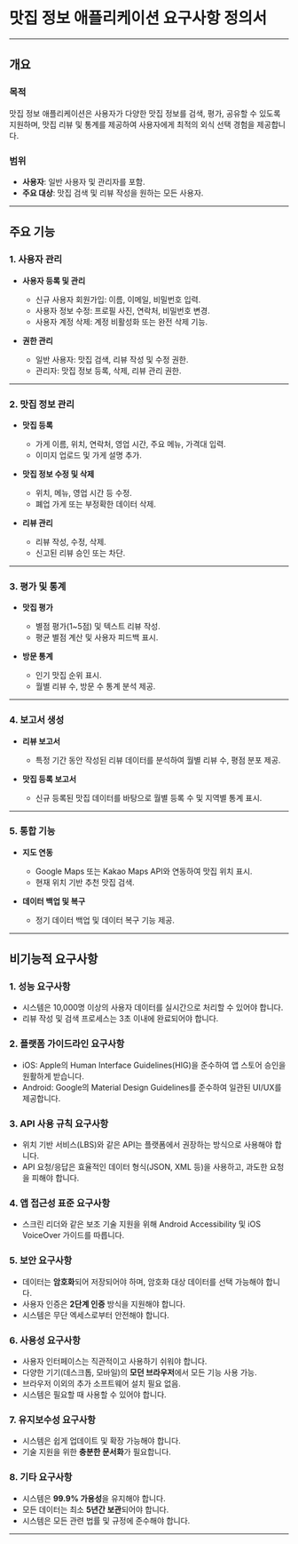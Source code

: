 # **맛집 정보 애플리케이션 요구사항 정의서**

---

## **개요**

### **목적**
맛집 정보 애플리케이션은 사용자가 다양한 맛집 정보를 검색, 평가, 공유할 수 있도록 지원하며, 맛집 리뷰 및 통계를 제공하여 사용자에게 최적의 외식 선택 경험을 제공합니다.

### **범위**
- **사용자**: 일반 사용자 및 관리자를 포함.
- **주요 대상**: 맛집 검색 및 리뷰 작성을 원하는 모든 사용자.

---

## **주요 기능**

### **1. 사용자 관리**
- **사용자 등록 및 관리**  
  - 신규 사용자 회원가입: 이름, 이메일, 비밀번호 입력.
  - 사용자 정보 수정: 프로필 사진, 연락처, 비밀번호 변경.
  - 사용자 계정 삭제: 계정 비활성화 또는 완전 삭제 기능.
  
- **권한 관리**  
  - 일반 사용자: 맛집 검색, 리뷰 작성 및 수정 권한.
  - 관리자: 맛집 정보 등록, 삭제, 리뷰 관리 권한.

---

### **2. 맛집 정보 관리**
- **맛집 등록**  
  - 가게 이름, 위치, 연락처, 영업 시간, 주요 메뉴, 가격대 입력.
  - 이미지 업로드 및 가게 설명 추가.

- **맛집 정보 수정 및 삭제**  
  - 위치, 메뉴, 영업 시간 등 수정.
  - 폐업 가게 또는 부정확한 데이터 삭제.

- **리뷰 관리**  
  - 리뷰 작성, 수정, 삭제.
  - 신고된 리뷰 승인 또는 차단.

---

### **3. 평가 및 통계**
- **맛집 평가**  
  - 별점 평가(1~5점) 및 텍스트 리뷰 작성.
  - 평균 별점 계산 및 사용자 피드백 표시.

- **방문 통계**  
  - 인기 맛집 순위 표시.
  - 월별 리뷰 수, 방문 수 통계 분석 제공.

---

### **4. 보고서 생성**
- **리뷰 보고서**  
  - 특정 기간 동안 작성된 리뷰 데이터를 분석하여 월별 리뷰 수, 평점 분포 제공.
  
- **맛집 등록 보고서**  
  - 신규 등록된 맛집 데이터를 바탕으로 월별 등록 수 및 지역별 통계 표시.

---

### **5. 통합 기능**
- **지도 연동**  
  - Google Maps 또는 Kakao Maps API와 연동하여 맛집 위치 표시.
  - 현재 위치 기반 추천 맛집 검색.

- **데이터 백업 및 복구**  
  - 정기 데이터 백업 및 데이터 복구 기능 제공.

---

## **비기능적 요구사항**

### **1. 성능 요구사항**
- 시스템은 10,000명 이상의 사용자 데이터를 실시간으로 처리할 수 있어야 합니다.
- 리뷰 작성 및 검색 프로세스는 3초 이내에 완료되어야 합니다.

### **2. 플랫폼 가이드라인 요구사항**
- iOS: Apple의 Human Interface Guidelines(HIG)을 준수하여 앱 스토어 승인을 원활하게 받습니다.
- Android: Google의 Material Design Guidelines를 준수하여 일관된 UI/UX를 제공합니다.

### **3. API 사용 규칙 요구사항**
- 위치 기반 서비스(LBS)와 같은 API는 플랫폼에서 권장하는 방식으로 사용해야 합니다.
- API 요청/응답은 효율적인 데이터 형식(JSON, XML 등)을 사용하고, 과도한 요청을 피해야 합니다.

### **4. 앱 접근성 표준 요구사항**
- 스크린 리더와 같은 보조 기술 지원을 위해 Android Accessibility 및 iOS VoiceOver 가이드를 따릅니다.

### **5. 보안 요구사항**
- 데이터는 **암호화**되어 저장되어야 하며, 암호화 대상 데이터를 선택 가능해야 합니다.
- 사용자 인증은 **2단계 인증** 방식을 지원해야 합니다.
- 시스템은 무단 엑세스로부터 안전해야 합니다.

### **6. 사용성 요구사항**
- 사용자 인터페이스는 직관적이고 사용하기 쉬워야 합니다.
- 다양한 기기(데스크톱, 모바일)의 **모던 브라우저**에서 모든 기능 사용 가능.
- 브라우저 이외의 추가 소프트웨어 설치 필요 없음.
- 시스템은 필요할 때 사용할 수 있어야 합니다.

### **7. 유지보수성 요구사항**
- 시스템은 쉽게 업데이트 및 확장 가능해야 합니다.
- 기술 지원을 위한 **충분한 문서화**가 필요합니다.

### **8. 기타 요구사항**
- 시스템은 **99.9% 가용성**을 유지해야 합니다.
- 모든 데이터는 최소 **5년간 보관**되어야 합니다.
- 시스템은 모든 관련 법률 및 규정에 준수해야 합니다.

---
